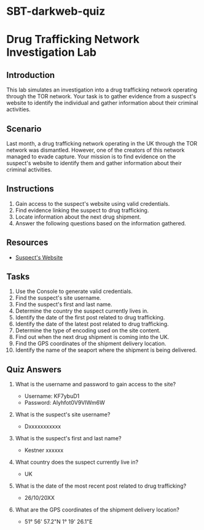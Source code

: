 # SBT-darkweb-quiz
# Drug Trafficking Network Investigation Lab

## Introduction

This lab simulates an investigation into a drug trafficking network operating through the TOR network. Your task is to gather evidence from a suspect's website to identify the individual and gather information about their criminal activities.

## Scenario

Last month, a drug trafficking network operating in the UK through the TOR network was dismantled. However, one of the creators of this network managed to evade capture. Your mission is to find evidence on the suspect's website to identify them and gather information about their criminal activities.

## Instructions

1. Gain access to the suspect's website using valid credentials.
2. Find evidence linking the suspect to drug trafficking.
3. Locate information about the next drug shipment.
4. Answer the following questions based on the information gathered.

## Resources

- [Suspect's Website](http://5xdv6dqxv2bsbmlgttsq3ma3nw6ffa2zhqbl7o4w46p32wsqulzrtsqd.onion/challenge/ws/Forum.html)

## Tasks

1. Use the Console to generate valid credentials.
2. Find the suspect's site username.
3. Find the suspect's first and last name.
4. Determine the country the suspect currently lives in.
5. Identify the date of the first post related to drug trafficking.
6. Identify the date of the latest post related to drug trafficking.
7. Determine the type of encoding used on the site content.
8. Find out when the next drug shipment is coming into the UK.
9. Find the GPS coordinates of the shipment delivery location.
10. Identify the name of the seaport where the shipment is being delivered.

## Quiz Answers

1. What is the username and password to gain access to the site?
   - Username: KF7ybuD1
   - Password: AIyhfot0V9VIWm6W

2. What is the suspect's site username?
   - Dxxxxxxxxxxx

3. What is the suspect's first and last name?
   - Kestner xxxxxx

4. What country does the suspect currently live in?
   - UK

5. What is the date of the most recent post related to drug trafficking?
   - 26/10/20XX

6. What are the GPS coordinates of the shipment delivery location?
   - 51° 56' 57.2"N 1° 19' 26.1"E
